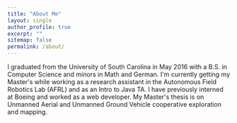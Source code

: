 ```yaml
---
title: "About Me"
layout: single
author_profile: true
excerpt: ""
sitemap: false
permalink: /about/
---
```


I graduated from the University of South Carolina in May 2016 with 
a B.S. in Computer Science and minors in Math and German. I'm currently 
getting my Master's while working as a research assistant in the Autonomous 
Field Robotics Lab (AFRL) and as an Intro to Java TA. I have previously 
interned at Boeing and worked as a web developer. My Master's thesis is on 
Unmanned Aerial and Unmanned Ground Vehicle cooperative exploration and mapping.